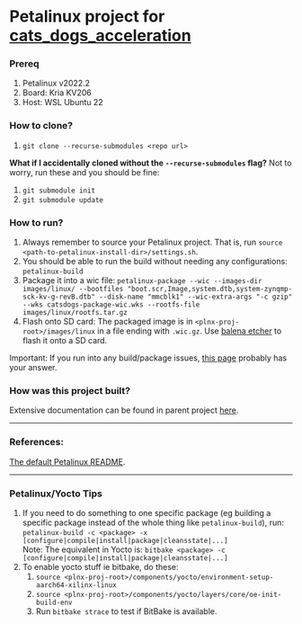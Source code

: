 # Petalinux project for [cats_dogs_acceleration](https://github.com/jona1115/cats_dogs_acceleration)

### Prereq
1. Petalinux v2022.2
2. Board: Kria KV206
3. Host: WSL Ubuntu 22

### How to clone?
1. `git clone --recurse-submodules <repo url>`

**What if I accidentally cloned without the `--recurse-submodules` flag?** Not to worry, run these and you should be fine:
1. `git submodule init`
2. `git submodule update`

### How to run?
1. Always remember to source your Petalinux project. That is, run `source <path-to-petalinux-install-dir>/settings.sh`.
2. You should be able to run the build without needing any configurations: `petalinux-build`
3. Package it into a wic file: `petalinux-package --wic --images-dir images/linux/ --bootfiles "boot.scr,Image,system.dtb,system-zynqmp-sck-kv-g-revB.dtb" --disk-name "mmcblk1" --wic-extra-args "-c gzip" --wks catsdogs-package-wic.wks --rootfs-file images/linux/rootfs.tar.gz`
4. Flash onto SD card: The packaged image is in `<plnx-proj-root>/images/linux` in a file ending with `.wic.gz`. Use [balena etcher](https://etcher.balena.io/) to flash it onto a SD card.

Important: If you run into any build/package issues, [this page](https://github.com/jona1115/cats_dogs_acceleration/blob/main/documentations/vivadoTRD_and_Petalinux/README.md) probably has your answer.

### How was this project built?
Extensive documentation can be found in parent project [here](https://github.com/jona1115/cats_dogs_acceleration/blob/main/documentations/vivadoTRD_and_Petalinux/README.md).

***

### References:
[The default Petalinux README](https://github.com/jona1115/cats_dogs_acceleration_petalinux/blob/main/README).

***

### Petalinux/Yocto Tips
1. If you need to do something to one specific package (eg building a specific package instead of the whole thing like `petalinux-build`), run: `petalinux-build -c <package> -x [configure|compile|install|package|cleansstate|...]`  
   Note: The equivalent in Yocto is: `bitbake <package> -c [configure|compile|install|package|cleansstate|...]`
2. To enable yocto stuff ie bitbake, do these:
   1. `source <plnx-proj-root>/components/yocto/environment-setup-aarch64-xilinx-linux`
   2. `source <plnx-proj-root>/components/yocto/layers/core/oe-init-build-env`
   3. Run `bitbake strace` to test if BitBake is available.
